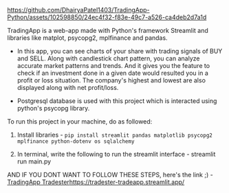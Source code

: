 

https://github.com/DhairyaPatel1403/TradingApp-Python/assets/102598850/24ec4f32-f83e-49c7-a526-ca4deb2d7a1d


TradingApp is a web-app made with Python's framework Streamlit and libraries like matplot, psycopg2, mplfinance and pandas.

* In this app, you can see charts of your share with trading signals of BUY and SELL. Along with candlestick chart pattern, you can analyze accurate market patterns and trends. And it gives you the feature to check if an investment done in a given date would resulted you in a profit or loss situation.
The company's highest and lowest are also displayed along with net profit/loss.

* Postgresql database is used with this project which is interacted using python's psycopg library. 

To run this project in your machine, do as followed:

1. Install libraries - 
  `pip install streamlit pandas matplotlib psycopg2 mplfinance python-dotenv os sqlalchemy`

2. In terminal, write the following to run the streamlit interface -
  streamlit run main.py





AND IF YOU DONT WANT TO FOLLOW THESE STEPS, here's the link ;) - [TradingApp Tradester](https://tradester-tradeapp.streamlit.app/)https://tradester-tradeapp.streamlit.app/
